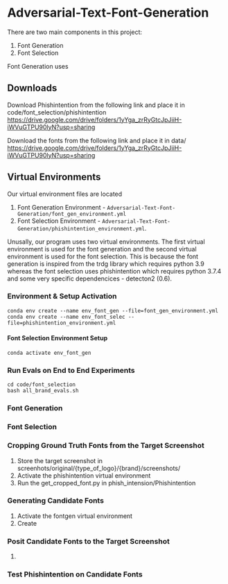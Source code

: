 # Adversarial-Text-Font-Generation

There are two main components in this project:
1. Font Generation
2. Font Selection

Font Generation uses


## Downloads
Download Phishintention from the following link and place it in code/font_selection/phishintention
https://drive.google.com/drive/folders/1yYga_zrRyGtcJpJiiH-iWVuGTPU90lyN?usp=sharing

Download the fonts from the following link and place it in data/
https://drive.google.com/drive/folders/1yYga_zrRyGtcJpJiiH-iWVuGTPU90lyN?usp=sharing


## Virtual Environments
Our virtual environment files are located 

1. Font Generation Environment - ```Adversarial-Text-Font-Generation/font_gen_environment.yml```
2. Font Selection Environment - ```Adversarial-Text-Font-Generation/phishintention_environment.yml```. 

Unusally, our program uses two virtual environments. The first virtual environment is used for the font generation and the second virtual environment is used for the font selection. This is because the font generation is inspired from the trdg library which requires python 3.9
whereas the font selection uses phishintention which requires python 3.7.4 and some very specific dependencices - detecton2 (0.6).


### Environment & Setup Activation
```
conda env create --name env_font_gen --file=font_gen_environment.yml
conda env create --name env_font_selec --file=phishintention_environment.yml
```

#### Font Selection Environment Setup
```
conda activate env_font_gen
``` 

### Run Evals on End to End Experiments
```
cd code/font_selection
bash all_brand_evals.sh
```

### Font Generation

### Font Selection


### Cropping Ground Truth Fonts from the Target Screenshot

1. Store the target screenshot in screenhots/original/{type_of_logo}/{brand}/screenshots/
2. Activate the phishintention virtual environment
3. Run the get_cropped_font.py in phish_intension/Phishintention

### Generating Candidate Fonts

1. Activate the fontgen virtual environment
2. Create 

### Posit Candidate Fonts to the Target Screenshot
1. 

### Test Phishintention on Candidate Fonts